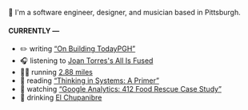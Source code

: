 👋 I'm a software engineer, designer, and musician based in Pittsburgh.

#### CURRENTLY —

* ✏️ writing [“On Building TodayPGH”](https://amoscato.com/journal/on-building-todaypgh/)
* 🎧 listening to [Joan Torres&#39;s All Is Fused](https://www.last.fm/music/Joan+Torres%27s+All+Is+Fused/_/Finale)
* 🏃‍♂️ running [2.88 miles](https://www.strava.com/activities/5281441518)
* 📘 reading [“Thinking in Systems: A Primer”](https://www.goodreads.com/book/show/18891716-thinking-in-systems)
* 🍿 watching [“Google Analytics: 412 Food Rescue Case Study”](https://youtu.be/ObfMlYMk5QI)
* 🍺 drinking [El Chupanibre](https://untappd.com/user/namoscato/checkin/1023243029)
